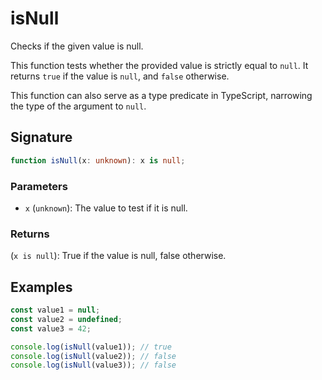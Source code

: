 # isNull

Checks if the given value is null.

This function tests whether the provided value is strictly equal to `null`.
It returns `true` if the value is `null`, and `false` otherwise.

This function can also serve as a type predicate in TypeScript, narrowing the type of the argument to `null`.

## Signature

```typescript
function isNull(x: unknown): x is null;
```

### Parameters

- `x` (`unknown`): The value to test if it is null.

### Returns

(`x is null`): True if the value is null, false otherwise.

## Examples

```typescript
const value1 = null;
const value2 = undefined;
const value3 = 42;

console.log(isNull(value1)); // true
console.log(isNull(value2)); // false
console.log(isNull(value3)); // false
```
